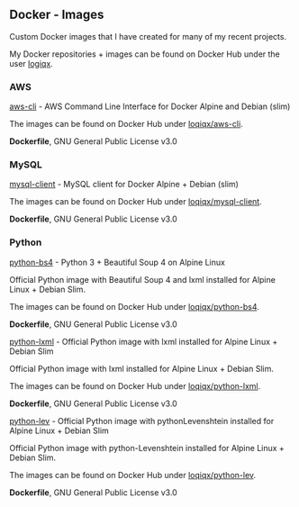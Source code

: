 ## Docker - Images

Custom Docker images that I have created for many of my recent projects.

My Docker repositories + images can be found on Docker Hub under the user [logiqx](https://hub.docker.com/u/logiqx).



### AWS

[aws-cli](https://github.com/Logiqx/aws-cli) - AWS Command Line Interface for Docker  Alpine and Debian (slim)

The images can be found on Docker Hub under [loqiqx/aws-cli](https://hub.docker.com/r/logiqx/aws-cli).

**Dockerfile**, GNU General Public License v3.0



### MySQL

[mysql-client](https://github.com/Logiqx/mysql-client) - MySQL client for Docker  Alpine + Debian (slim)

The images can be found on Docker Hub under [loqiqx/mysql-client](https://hub.docker.com/r/logiqx/mysql-client).

**Dockerfile**, GNU General Public License v3.0



### Python

[python-bs4](https://github.com/Logiqx/python-bs4) - Python 3 + Beautiful Soup 4 on Alpine Linux

Official Python image with Beautiful Soup 4 and lxml installed for Alpine Linux + Debian Slim.

The images can be found on Docker Hub under [loqiqx/python-bs4](https://hub.docker.com/r/logiqx/python-bs4).

**Dockerfile**, GNU General Public License v3.0



[python-lxml](https://github.com/Logiqx/python-lxml) - Official Python image with lxml installed for Alpine Linux + Debian Slim

Official Python image with lxml installed for Alpine Linux + Debian Slim.

The images can be found on Docker Hub under [loqiqx/python-lxml](https://hub.docker.com/r/logiqx/python-lxml).

**Dockerfile**, GNU General Public License v3.0



[python-lev](https://github.com/Logiqx/python-lev) - Official Python image with pythonLevenshtein installed for Alpine Linux + Debian Slim

Official Python image with python-Levenshtein installed for Alpine Linux + Debian Slim.

The images can be found on Docker Hub under [loqiqx/python-lev](https://hub.docker.com/r/logiqx/python-lev).

**Dockerfile**, GNU General Public License v3.0




